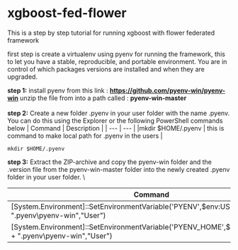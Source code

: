# xgboost-fed-flower

This is a step by step tutorial for running xgboost with flower federated framework

first step is create a virtualenv using pyenv for running the framework, this to let you have a stable, reproducible, and portable environment. You are in control of which packages versions are installed and when they are upgraded.

**step 1:** install pyenv from this link : **https://github.com/pyenv-win/pyenv-win**
unzip the file from into a path called : **pyenv-win-master** </br>
</br>
**step 2:** Create a new folder .pyenv in your user folder with the name .pyenv. You can do this using the Explorer or the following PowerShell commands below
| Command | Description |
| --- | --- |
|mkdir $HOME/.pyenv | this is command to make local path for .pyenv in the users |


```console
mkdir $HOME/.pyenv
```

**step 3:** Extract the ZIP-archive and copy the pyenv-win folder and the .version file from the pyenv-win-master folder into the newly created .pyenv folder in your user folder.
\

| Command | Description |
| --- | --- |
|[System.Environment]::SetEnvironmentVariable('PYENV',$env:USERPROFILE + "\.pyenv\pyenv-win\","User")|| these are commands to set the environment variables PYENV and PYENV_HOME that point to the installation folder|
|[System.Environment]::SetEnvironmentVariable('PYENV_HOME',$env:USERPROFILE + "\.pyenv\pyenv-win\","User")||
